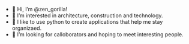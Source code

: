 - 👋 Hi, I’m @zen_gorilla!
- 👀 I’m interested in architecture, construction and technology.
- 🌱 I like to use python to create applications that help me stay organizaed.
- 💞️ I’m looking for calloborators and hoping to meet interesting people.

<!---
gavin-britto/gavin-britto is a ✨ special ✨ repository because its `README.md` (this file) appears on your GitHub profile.
You can click the Preview link to take a look at your changes.
--->
